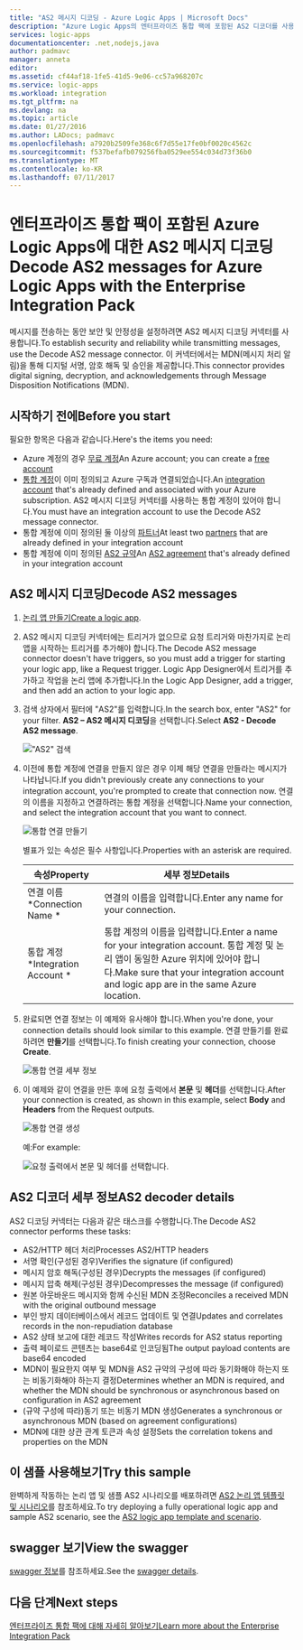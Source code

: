 ```yaml
---
title: "AS2 메시지 디코딩 - Azure Logic Apps | Microsoft Docs"
description: "Azure Logic Apps의 엔터프라이즈 통합 팩에 포함된 AS2 디코더를 사용하는 방법"
services: logic-apps
documentationcenter: .net,nodejs,java
author: padmavc
manager: anneta
editor: 
ms.assetid: cf44af18-1fe5-41d5-9e06-cc57a968207c
ms.service: logic-apps
ms.workload: integration
ms.tgt_pltfrm: na
ms.devlang: na
ms.topic: article
ms.date: 01/27/2016
ms.author: LADocs; padmavc
ms.openlocfilehash: a7920b2509fe368c6f7d55e17fe0bf0020c4562c
ms.sourcegitcommit: f537befafb079256fba0529ee554c034d73f36b0
ms.translationtype: MT
ms.contentlocale: ko-KR
ms.lasthandoff: 07/11/2017
---
```

# <a name="decode-as2-messages-for-azure-logic-apps-with-the-enterprise-integration-pack"></a><span data-ttu-id="a4e5d-103">엔터프라이즈 통합 팩이 포함된 Azure Logic Apps에 대한 AS2 메시지 디코딩</span><span class="sxs-lookup"><span data-stu-id="a4e5d-103">Decode AS2 messages for Azure Logic Apps with the Enterprise Integration Pack</span></span> 

<span data-ttu-id="a4e5d-104">메시지를 전송하는 동안 보안 및 안정성을 설정하려면 AS2 메시지 디코딩 커넥터를 사용합니다.</span><span class="sxs-lookup"><span data-stu-id="a4e5d-104">To establish security and reliability while transmitting messages, use the Decode AS2 message connector.</span></span> <span data-ttu-id="a4e5d-105">이 커넥터에서는 MDN(메시지 처리 알림)을 통해 디지털 서명, 암호 해독 및 승인을 제공합니다.</span><span class="sxs-lookup"><span data-stu-id="a4e5d-105">This connector provides digital signing, decryption, and acknowledgements through Message Disposition Notifications (MDN).</span></span>

## <a name="before-you-start"></a><span data-ttu-id="a4e5d-106">시작하기 전에</span><span class="sxs-lookup"><span data-stu-id="a4e5d-106">Before you start</span></span>

<span data-ttu-id="a4e5d-107">필요한 항목은 다음과 같습니다.</span><span class="sxs-lookup"><span data-stu-id="a4e5d-107">Here's the items you need:</span></span>

* <span data-ttu-id="a4e5d-108">Azure 계정의 경우 [무료 계정](https://azure.microsoft.com/free)</span><span class="sxs-lookup"><span data-stu-id="a4e5d-108">An Azure account; you can create a [free account](https://azure.microsoft.com/free)</span></span>
* <span data-ttu-id="a4e5d-109">[통합 계정](logic-apps-enterprise-integration-create-integration-account.md)이 이미 정의되고 Azure 구독과 연결되었습니다.</span><span class="sxs-lookup"><span data-stu-id="a4e5d-109">An [integration account](logic-apps-enterprise-integration-create-integration-account.md) that's already defined and associated with your Azure subscription.</span></span> <span data-ttu-id="a4e5d-110">AS2 메시지 디코딩 커넥터를 사용하는 통합 계정이 있어야 합니다.</span><span class="sxs-lookup"><span data-stu-id="a4e5d-110">You must have an integration account to use the Decode AS2 message connector.</span></span>
* <span data-ttu-id="a4e5d-111">통합 계정에 이미 정의된 둘 이상의 [파트너](logic-apps-enterprise-integration-partners.md)</span><span class="sxs-lookup"><span data-stu-id="a4e5d-111">At least two [partners](logic-apps-enterprise-integration-partners.md) that are already defined in your integration account</span></span>
* <span data-ttu-id="a4e5d-112">통합 계정에 이미 정의된 [AS2 규약](logic-apps-enterprise-integration-as2.md)</span><span class="sxs-lookup"><span data-stu-id="a4e5d-112">An [AS2 agreement](logic-apps-enterprise-integration-as2.md) that's already defined in your integration account</span></span>

## <a name="decode-as2-messages"></a><span data-ttu-id="a4e5d-113">AS2 메시지 디코딩</span><span class="sxs-lookup"><span data-stu-id="a4e5d-113">Decode AS2 messages</span></span>

1. <span data-ttu-id="a4e5d-114">[논리 앱 만들기](../logic-apps/logic-apps-create-a-logic-app.md)</span><span class="sxs-lookup"><span data-stu-id="a4e5d-114">[Create a logic app](../logic-apps/logic-apps-create-a-logic-app.md).</span></span>

2. <span data-ttu-id="a4e5d-115">AS2 메시지 디코딩 커넥터에는 트리거가 없으므로 요청 트리거와 마찬가지로 논리 앱을 시작하는 트리거를 추가해야 합니다.</span><span class="sxs-lookup"><span data-stu-id="a4e5d-115">The Decode AS2 message connector doesn't have triggers, so you must add a trigger for starting your logic app, like a Request trigger.</span></span> <span data-ttu-id="a4e5d-116">Logic App Designer에서 트리거를 추가하고 작업을 논리 앱에 추가합니다.</span><span class="sxs-lookup"><span data-stu-id="a4e5d-116">In the Logic App Designer, add a trigger, and then add an action to your logic app.</span></span>

3.  <span data-ttu-id="a4e5d-117">검색 상자에서 필터에 "AS2"를 입력합니다.</span><span class="sxs-lookup"><span data-stu-id="a4e5d-117">In the search box, enter "AS2" for your filter.</span></span> <span data-ttu-id="a4e5d-118">**AS2 – AS2 메시지 디코딩**을 선택합니다.</span><span class="sxs-lookup"><span data-stu-id="a4e5d-118">Select **AS2 - Decode AS2 message**.</span></span>
   
    !["AS2" 검색](media/logic-apps-enterprise-integration-as2-decode/as2decodeimage1.png)

4. <span data-ttu-id="a4e5d-120">이전에 통합 계정에 연결을 만들지 않은 경우 이제 해당 연결을 만들라는 메시지가 나타납니다.</span><span class="sxs-lookup"><span data-stu-id="a4e5d-120">If you didn't previously create any connections to your integration account, you're prompted to create that connection now.</span></span> <span data-ttu-id="a4e5d-121">연결의 이름을 지정하고 연결하려는 통합 계정을 선택합니다.</span><span class="sxs-lookup"><span data-stu-id="a4e5d-121">Name your connection, and select the integration account that you want to connect.</span></span>
   
    ![통합 연결 만들기](media/logic-apps-enterprise-integration-as2-decode/as2decodeimage2.png)

    <span data-ttu-id="a4e5d-123">별표가 있는 속성은 필수 사항입니다.</span><span class="sxs-lookup"><span data-stu-id="a4e5d-123">Properties with an asterisk are required.</span></span>

    | <span data-ttu-id="a4e5d-124">속성</span><span class="sxs-lookup"><span data-stu-id="a4e5d-124">Property</span></span> | <span data-ttu-id="a4e5d-125">세부 정보</span><span class="sxs-lookup"><span data-stu-id="a4e5d-125">Details</span></span> |
    | --- | --- |
    | <span data-ttu-id="a4e5d-126">연결 이름 *</span><span class="sxs-lookup"><span data-stu-id="a4e5d-126">Connection Name *</span></span> |<span data-ttu-id="a4e5d-127">연결의 이름을 입력합니다.</span><span class="sxs-lookup"><span data-stu-id="a4e5d-127">Enter any name for your connection.</span></span> |
    | <span data-ttu-id="a4e5d-128">통합 계정 *</span><span class="sxs-lookup"><span data-stu-id="a4e5d-128">Integration Account *</span></span> |<span data-ttu-id="a4e5d-129">통합 계정의 이름을 입력합니다.</span><span class="sxs-lookup"><span data-stu-id="a4e5d-129">Enter a name for your integration account.</span></span> <span data-ttu-id="a4e5d-130">통합 계정 및 논리 앱이 동일한 Azure 위치에 있어야 합니다.</span><span class="sxs-lookup"><span data-stu-id="a4e5d-130">Make sure that your integration account and logic app are in the same Azure location.</span></span> |

5.  <span data-ttu-id="a4e5d-131">완료되면 연결 정보는 이 예제와 유사해야 합니다.</span><span class="sxs-lookup"><span data-stu-id="a4e5d-131">When you're done, your connection details should look similar to this example.</span></span> <span data-ttu-id="a4e5d-132">연결 만들기를 완료하려면 **만들기**를 선택합니다.</span><span class="sxs-lookup"><span data-stu-id="a4e5d-132">To finish creating your connection, choose **Create**.</span></span>

    ![통합 연결 세부 정보](media/logic-apps-enterprise-integration-as2-decode/as2decodeimage3.png)

6. <span data-ttu-id="a4e5d-134">이 예제와 같이 연결을 만든 후에 요청 출력에서 **본문** 및 **헤더**를 선택합니다.</span><span class="sxs-lookup"><span data-stu-id="a4e5d-134">After your connection is created, as shown in this example, select **Body** and **Headers** from the Request outputs.</span></span>
   
    ![통합 연결 생성](media/logic-apps-enterprise-integration-as2-decode/as2decodeimage4.png) 

    <span data-ttu-id="a4e5d-136">예:</span><span class="sxs-lookup"><span data-stu-id="a4e5d-136">For example:</span></span>

    ![요청 출력에서 본문 및 헤더를 선택합니다.](media/logic-apps-enterprise-integration-as2-decode/as2decodeimage5.png) 

## <a name="as2-decoder-details"></a><span data-ttu-id="a4e5d-138">AS2 디코더 세부 정보</span><span class="sxs-lookup"><span data-stu-id="a4e5d-138">AS2 decoder details</span></span>

<span data-ttu-id="a4e5d-139">AS2 디코딩 커넥터는 다음과 같은 태스크를 수행합니다.</span><span class="sxs-lookup"><span data-stu-id="a4e5d-139">The Decode AS2 connector performs these tasks:</span></span> 

* <span data-ttu-id="a4e5d-140">AS2/HTTP 헤더 처리</span><span class="sxs-lookup"><span data-stu-id="a4e5d-140">Processes AS2/HTTP headers</span></span>
* <span data-ttu-id="a4e5d-141">서명 확인(구성된 경우)</span><span class="sxs-lookup"><span data-stu-id="a4e5d-141">Verifies the signature (if configured)</span></span>
* <span data-ttu-id="a4e5d-142">메시지 암호 해독(구성된 경우)</span><span class="sxs-lookup"><span data-stu-id="a4e5d-142">Decrypts the messages (if configured)</span></span>
* <span data-ttu-id="a4e5d-143">메시지 압축 해제(구성된 경우)</span><span class="sxs-lookup"><span data-stu-id="a4e5d-143">Decompresses the message (if configured)</span></span>
* <span data-ttu-id="a4e5d-144">원본 아웃바운드 메시지와 함께 수신된 MDN 조정</span><span class="sxs-lookup"><span data-stu-id="a4e5d-144">Reconciles a received MDN with the original outbound message</span></span>
* <span data-ttu-id="a4e5d-145">부인 방지 데이터베이스에서 레코드 업데이트 및 연결</span><span class="sxs-lookup"><span data-stu-id="a4e5d-145">Updates and correlates records in the non-repudiation database</span></span>
* <span data-ttu-id="a4e5d-146">AS2 상태 보고에 대한 레코드 작성</span><span class="sxs-lookup"><span data-stu-id="a4e5d-146">Writes records for AS2 status reporting</span></span>
* <span data-ttu-id="a4e5d-147">출력 페이로드 콘텐츠는 base64로 인코딩됨</span><span class="sxs-lookup"><span data-stu-id="a4e5d-147">The output payload contents are base64 encoded</span></span>
* <span data-ttu-id="a4e5d-148">MDN이 필요한지 여부 및 MDN을 AS2 규약의 구성에 따라 동기화해야 하는지 또는 비동기화해야 하는지 결정</span><span class="sxs-lookup"><span data-stu-id="a4e5d-148">Determines whether an MDN is required, and whether the MDN should be synchronous or asynchronous based on configuration in AS2 agreement</span></span>
* <span data-ttu-id="a4e5d-149">(규약 구성에 따라)동기 또는 비동기 MDN 생성</span><span class="sxs-lookup"><span data-stu-id="a4e5d-149">Generates a synchronous or asynchronous MDN (based on agreement configurations)</span></span>
* <span data-ttu-id="a4e5d-150">MDN에 대한 상관 관계 토큰과 속성 설정</span><span class="sxs-lookup"><span data-stu-id="a4e5d-150">Sets the correlation tokens and properties on the MDN</span></span>

## <a name="try-this-sample"></a><span data-ttu-id="a4e5d-151">이 샘플 사용해보기</span><span class="sxs-lookup"><span data-stu-id="a4e5d-151">Try this sample</span></span>

<span data-ttu-id="a4e5d-152">완벽하게 작동하는 논리 앱 및 샘플 AS2 시나리오를 배포하려면 [AS2 논리 앱 템플릿 및 시나리오](https://azure.microsoft.com/documentation/templates/201-logic-app-as2-send-receive/)를 참조하세요.</span><span class="sxs-lookup"><span data-stu-id="a4e5d-152">To try deploying a fully operational logic app and sample AS2 scenario, see the [AS2 logic app template and scenario](https://azure.microsoft.com/documentation/templates/201-logic-app-as2-send-receive/).</span></span>

## <a name="view-the-swagger"></a><span data-ttu-id="a4e5d-153">swagger 보기</span><span class="sxs-lookup"><span data-stu-id="a4e5d-153">View the swagger</span></span>
<span data-ttu-id="a4e5d-154">[swagger 정보](/connectors/as2/)를 참조하세요.</span><span class="sxs-lookup"><span data-stu-id="a4e5d-154">See the [swagger details](/connectors/as2/).</span></span> 

## <a name="next-steps"></a><span data-ttu-id="a4e5d-155">다음 단계</span><span class="sxs-lookup"><span data-stu-id="a4e5d-155">Next steps</span></span>
[<span data-ttu-id="a4e5d-156">엔터프라이즈 통합 팩에 대해 자세히 알아보기</span><span class="sxs-lookup"><span data-stu-id="a4e5d-156">Learn more about the Enterprise Integration Pack</span></span>](logic-apps-enterprise-integration-overview.md) 

